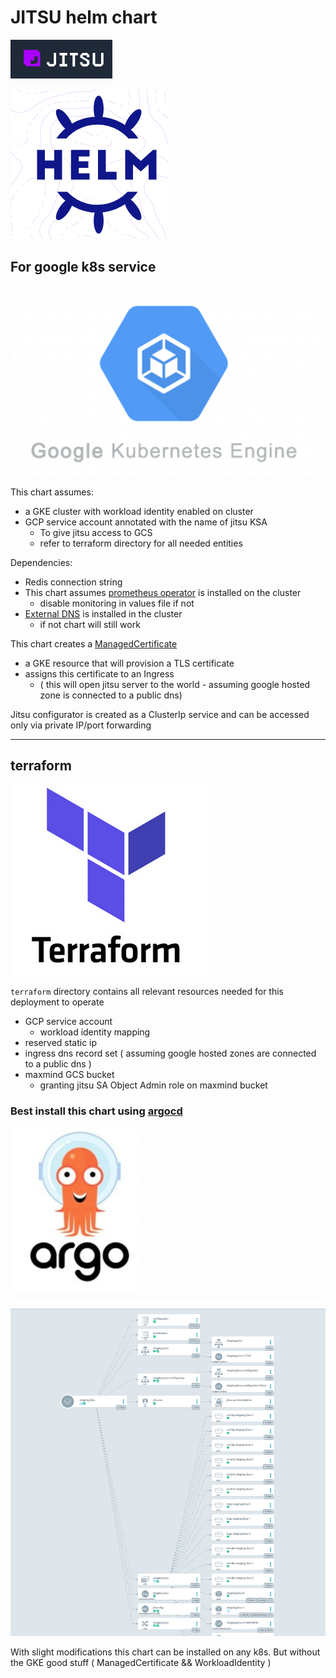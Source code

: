 # JITSU helm chart
![img_1.png](img_1.png)

![img_2.png](img_2.png)
## For google k8s service
![img_3.png](img_3.png)

This chart assumes:
- a GKE cluster with workload identity enabled on cluster
- GCP service account annotated with the name of jitsu KSA 
  - To give jitsu access to GCS
  - refer to terraform directory for all needed entities 

Dependencies:
- Redis connection string 
- This chart assumes [prometheus operator](https://github.com/bitnami/charts/tree/master/bitnami/kube-prometheus/#installing-the-chart) is installed on the cluster
  - disable monitoring in values file if not
- [External DNS](https://github.com/kubernetes-sigs/external-dns) is installed in the cluster
  - if not chart will still work


This chart creates a [ManagedCertificate](https://cloud.google.com/kubernetes-engine/docs/how-to/managed-certs) 
- a GKE resource that will provision a TLS certificate
- assigns this certificate to an Ingress
  - ( this will open jitsu server to the world - assuming google hosted zone is connected to a public dns)
  
Jitsu configurator is created as a ClusterIp service and can be accessed only via private IP/port forwarding

---
## terraform
![img_4.png](img_4.png)

`terraform` directory contains all relevant resources needed for this deployment to operate
- GCP service account
  - workload identity mapping
- reserved static ip
- ingress dns record set ( assuming google hosted zones are connected to a public dns )
- maxmind GCS bucket
  - granting jitsu SA Object Admin role on maxmind bucket


### Best install this chart using [argocd](https://argo-cd.readthedocs.io/en/stable/)
![img_5.png](img_5.png)

![img.png](img.png)


With slight modifications this chart can be installed on any k8s.
But without the GKE good stuff
( ManagedCertificate && WorkloadIdentity )
